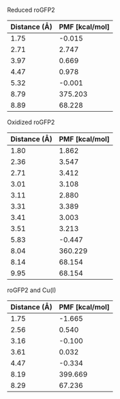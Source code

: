 Reduced roGFP2

| Distance (Å) | PMF [kcal/mol] |
|-----------|-----------|
| 1.75 | -0.015 |
| 2.71 | 2.747 |
| 3.97 | 0.669 |
| 4.47 | 0.978 |
| 5.32 | -0.001 |
| 8.79 | 375.203 |
| 8.89 | 68.228 |

Oxidized roGFP2

| Distance (Å) | PMF [kcal/mol] |
|-----------|-----------|
| 1.80 | 1.862 |
| 2.36 | 3.547 |
| 2.71 | 3.412 |
| 3.01 | 3.108 |
| 3.11 | 2.880 |
| 3.31 | 3.389 |
| 3.41 | 3.003 |
| 3.51 | 3.213 |
| 5.83 | -0.447 |
| 8.04 | 360.229 |
| 8.14 | 68.154 |
| 9.95 | 68.154 |

roGFP2 and Cu(I)

| Distance (Å) | PMF [kcal/mol] |
|-----------|-----------|
| 1.75 | -1.665 |
| 2.56 | 0.540 |
| 3.16 | -0.100 |
| 3.61 | 0.032 |
| 4.47 | -0.334 |
| 8.19 | 399.669 |
| 8.29 | 67.236 |
